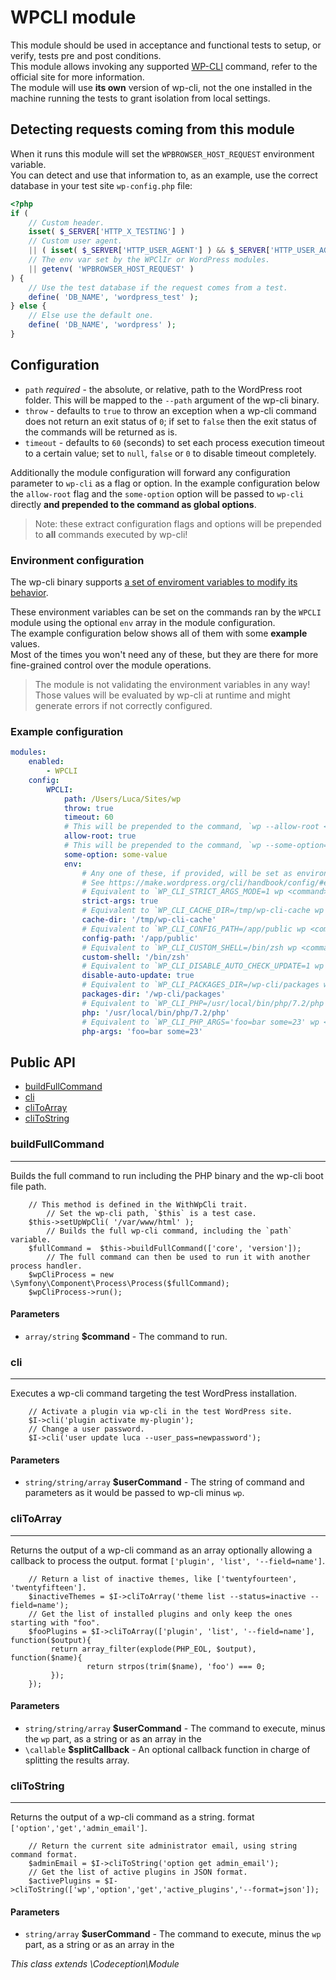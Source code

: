# WPCLI module
This module should be used in acceptance and functional tests to setup, or verify, tests pre and post conditions.  
This module allows invoking any supported [WP-CLI](https://wp-cli.org/) command, refer to the official site for more information.  
The module will use **its own** version of wp-cli, not the one installed in the machine running the tests to grant isolation from local settings.  

## Detecting requests coming from this module 
When it runs this module will set the `WPBROWSER_HOST_REQUEST` environment variable.  
You can detect and use that information to, as an example, use the correct database in your test site `wp-config.php` file:
```php
<?php
if ( 
    // Custom header.
    isset( $_SERVER['HTTP_X_TESTING'] )
    // Custom user agent.
    || ( isset( $_SERVER['HTTP_USER_AGENT'] ) && $_SERVER['HTTP_USER_AGENT'] === 'wp-browser' )
    // The env var set by the WPClIr or WordPress modules.
    || getenv( 'WPBROWSER_HOST_REQUEST' )
) {
    // Use the test database if the request comes from a test.
    define( 'DB_NAME', 'wordpress_test' );
} else {
    // Else use the default one.
    define( 'DB_NAME', 'wordpress' );
}
```

## Configuration

* `path` *required* - the absolute, or relative, path to the WordPress root folder. This will be mapped to the `--path` argument of the wp-cli binary.  
* `throw` - defaults to `true` to throw an exception when a wp-cli command does not return an exit status of `0`; if set to `false` then the exit status of the commands will be returned as is.
* `timeout` - defaults to `60` (seconds) to set each process execution timeout to a certain value; set to `null`, `false` or `0` to disable timeout completely.

Additionally the module configuration will forward any configuration parameter to `wp-cli` as a flag or option.
In the example configuration below the `allow-root` flag and the `some-option` option will be passed to `wp-cli` directly **and prepended to the command as global options**.

> Note: these extract configuration flags and options will be prepended to **all** commands executed by wp-cli!

### Environment configuration

The wp-cli binary supports [a set of enviroment variables to modify its behavior](https://make.wordpress.org/cli/handbook/config/#environment-variables).   

These environment variables can be set on the commands ran by the `WPCLI` module using the optional `env` array in the module configuration.  
The example configuration below shows all of them with some **example** values.  
Most of the times you won't need any of these, but they are there for more fine-grained control over the module operations.  

> The module is not validating the environment variables in any way! Those values will be evaluated by wp-cli at runtime and might generate errors if not correctly configured.

### Example configuration
```yaml
modules:
    enabled:
        - WPCLI
    config:
        WPCLI:
            path: /Users/Luca/Sites/wp
            throw: true
            timeout: 60
            # This will be prepended to the command, `wp --allow-root <command>`.
            allow-root: true
            # This will be prepended to the command, `wp --some-option=some-value <command>`.
            some-option: some-value
            env:
                # Any one of these, if provided, will be set as environment variable for the the cli command process. 
                # See https://make.wordpress.org/cli/handbook/config/#environment-variables for information.
                # Equivalent to `WP_CLI_STRICT_ARGS_MODE=1 wp <command>'.
                strict-args: true
                # Equivalent to `WP_CLI_CACHE_DIR=/tmp/wp-cli-cache wp <command>'.
                cache-dir: '/tmp/wp-cli-cache'
                # Equivalent to `WP_CLI_CONFIG_PATH=/app/public wp <command>'.
                config-path: '/app/public'
                # Equivalent to `WP_CLI_CUSTOM_SHELL=/bin/zsh wp <command>'.
                custom-shell: '/bin/zsh'
                # Equivalent to `WP_CLI_DISABLE_AUTO_CHECK_UPDATE=1 wp <command>'.
                disable-auto-update: true
                # Equivalent to `WP_CLI_PACKAGES_DIR=/wp-cli/packages wp <command>'.
                packages-dir: '/wp-cli/packages'
                # Equivalent to `WP_CLI_PHP=/usr/local/bin/php/7.2/php wp <command>'.
                php: '/usr/local/bin/php/7.2/php'
                # Equivalent to `WP_CLI_PHP_ARGS='foo=bar some=23' wp <command>'.
                php-args: 'foo=bar some=23'
```

<!--doc-->


## Public API
<nav>
	<ul>
		<li>
			<a href="#buildfullcommand">buildFullCommand</a>
		</li>
		<li>
			<a href="#cli">cli</a>
		</li>
		<li>
			<a href="#clitoarray">cliToArray</a>
		</li>
		<li>
			<a href="#clitostring">cliToString</a>
		</li>
	</ul>
</nav>

<h3>buildFullCommand</h3>

<hr>

<p>Builds the full command to run including the PHP binary and the wp-cli boot file path.</p>
<pre><code class="language-php">    // This method is defined in the WithWpCli trait.
        // Set the wp-cli path, `$this` is a test case.
    $this-&gt;setUpWpCli( '/var/www/html' );
        // Builds the full wp-cli command, including the `path` variable.
    $fullCommand =  $this-&gt;buildFullCommand(['core', 'version']);
        // The full command can then be used to run it with another process handler.
    $wpCliProcess = new \Symfony\Component\Process\Process($fullCommand);
    $wpCliProcess-&gt;run();</code></pre>
<h4>Parameters</h4>
<ul>
<li><code>array/string</code> <strong>$command</strong> - The command to run.</li></ul>
  

<h3>cli</h3>

<hr>

<p>Executes a wp-cli command targeting the test WordPress installation.</p>
<pre><code class="language-php">    // Activate a plugin via wp-cli in the test WordPress site.
    $I-&gt;cli('plugin activate my-plugin');
    // Change a user password.
    $I-&gt;cli('user update luca --user_pass=newpassword');</code></pre>
<h4>Parameters</h4>
<ul>
<li><code>string/string/array</code> <strong>$userCommand</strong> - The string of command and parameters as it would be passed to wp-cli minus <code>wp</code>.</li></ul>
  

<h3>cliToArray</h3>

<hr>

<p>Returns the output of a wp-cli command as an array optionally allowing a callback to process the output. format <code>['plugin', 'list', '--field=name']</code>.</p>
<pre><code class="language-php">    // Return a list of inactive themes, like ['twentyfourteen', 'twentyfifteen'].
    $inactiveThemes = $I-&gt;cliToArray('theme list --status=inactive --field=name');
    // Get the list of installed plugins and only keep the ones starting with "foo".
    $fooPlugins = $I-&gt;cliToArray(['plugin', 'list', '--field=name'], function($output){
         return array_filter(explode(PHP_EOL, $output), function($name){
                 return strpos(trim($name), 'foo') === 0;
         });
    });</code></pre>
<h4>Parameters</h4>
<ul>
<li><code>string/string/array</code> <strong>$userCommand</strong> - The command to execute, minus the <code>wp</code> part, as a string or as an array in the</li>
<li><code>\callable</code> <strong>$splitCallback</strong> - An optional callback function in charge of splitting the results array.</li></ul>
  

<h3>cliToString</h3>

<hr>

<p>Returns the output of a wp-cli command as a string. format <code>['option','get','admin_email']</code>.</p>
<pre><code class="language-php">    // Return the current site administrator email, using string command format.
    $adminEmail = $I-&gt;cliToString('option get admin_email');
    // Get the list of active plugins in JSON format.
    $activePlugins = $I-&gt;cliToString(['wp','option','get','active_plugins','--format=json']);</code></pre>
<h4>Parameters</h4>
<ul>
<li><code>string/array</code> <strong>$userCommand</strong> - The command to execute, minus the <code>wp</code> part, as a string or as an array in the</li></ul>


*This class extends \Codeception\Module*

<!--/doc-->
